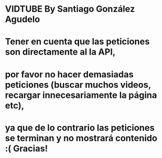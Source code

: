 # VIDTUBE By Santiago González Agudelo
# Tener en cuenta que las peticiones son directamente al la API, 
# por favor no hacer demasiadas peticiones (buscar muchos videos, recargar innecesariamente la página etc),
# ya que de lo contrario las peticiones se terminan y no mostrará contenido :( Gracias!
